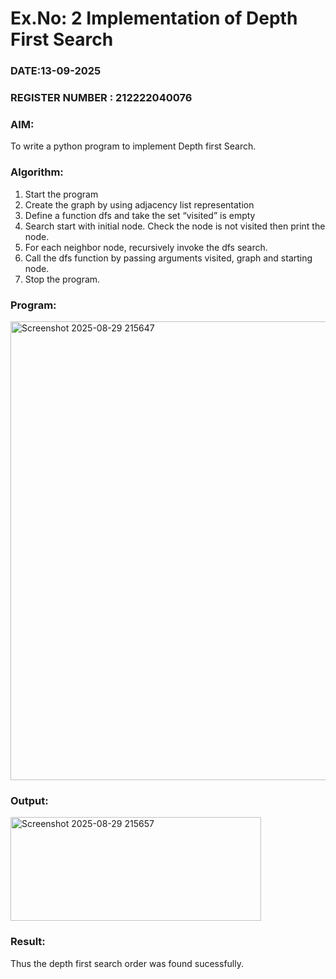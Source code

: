 # Ex.No: 2  Implementation of Depth First Search
### DATE:13-09-2025                                                                           
### REGISTER NUMBER : 212222040076
### AIM: 
To write a python program to implement Depth first Search. 
### Algorithm:
1. Start the program
2. Create the graph by using adjacency list representation
3. Define a function dfs and take the set “visited” is empty 
4. Search start with initial node. Check the node is not visited then print the node.
5. For each neighbor node, recursively invoke the dfs search.
6. Call the dfs function by passing arguments visited, graph and starting node.
7. Stop the program.
### Program:
<img width="920" height="734" alt="Screenshot 2025-08-29 215647" src="https://github.com/user-attachments/assets/648b464d-71d9-48f5-88d8-1617c44ef307" />

### Output:
<img width="401" height="166" alt="Screenshot 2025-08-29 215657" src="https://github.com/user-attachments/assets/c1f55bcc-3de1-430a-9f2d-a38ea8db3618" />


### Result:
Thus the depth first search order was found sucessfully.
